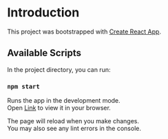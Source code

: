 # Introduction

This project was bootstrapped with [Create React App](https://github.com/facebook/create-react-app).

## Available Scripts

In the project directory, you can run:

### `npm start`

Runs the app in the development mode.\
Open [Link](https://silverisiron.github.io/world-a/) to view it in your browser.

The page will reload when you make changes.\
You may also see any lint errors in the console.